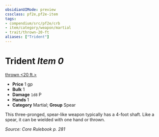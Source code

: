 ```yaml
---
obsidianUIMode: preview
cssclass: pf2e,pf2e-item
tags:
- compendium/src/pf2e/crb
- item/category/weapon/martial
- trait/thrown-20-ft
aliases: ["Trident"]
---
```

# Trident *Item 0*  
[thrown <20 ft.>](/rules/traits/thrown.md)  

- **Price** 1 gp
- **Bulk** 1
- **Damage** `1d8` P
- **Hands** 1
- **Category** Martial; **Group** Spear 

This three-pronged, spear-like weapon typically has a 4-foot shaft. Like a spear, it can be wielded with one hand or thrown.

*Source: Core Rulebook p. 281*